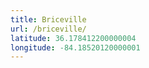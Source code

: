 ```yaml
---
title: Briceville
url: /briceville/
latitude: 36.178412200000004
longitude: -84.18520120000001
---
```

